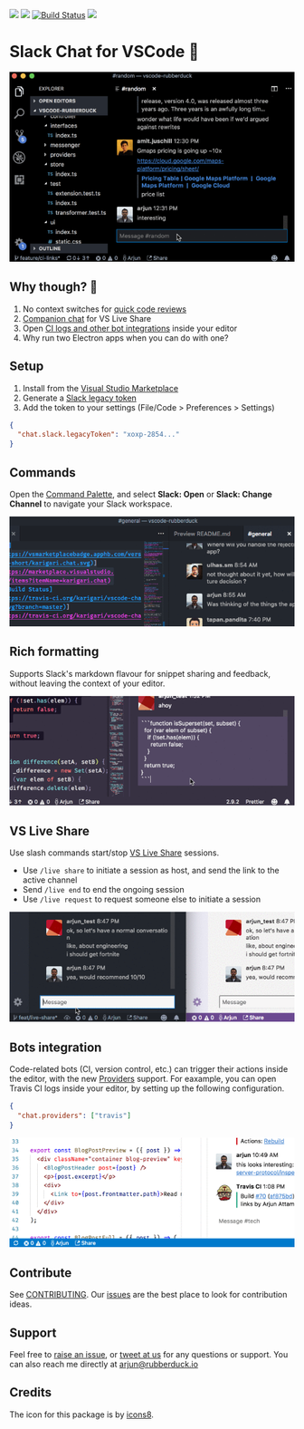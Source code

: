[![](https://img.shields.io/vscode-marketplace/v/karigari.chat.svg?style=flat-square)](https://marketplace.visualstudio.com/items?itemName=karigari.chat)
[![](https://img.shields.io/vscode-marketplace/r/karigari.chat.svg?style=flat-square)](https://marketplace.visualstudio.com/items?itemName=karigari.chat)
[![Build Status](https://img.shields.io/travis/karigari/vscode-chat.svg?style=flat-square)](https://travis-ci.org/karigari/vscode-chat)
[![](https://img.shields.io/badge/join-slack-orange.svg?style=flat-square)](https://join.slack.com/t/karigarihq/shared_invite/enQtMzM5NzQxNjQxNTA1LTM0ZDFhNWQ3YmEyYmExZTY1ODJmM2U3NzExM2E0YmQxODcxYTgwYzczOTVkOGY5ODk2MWE0MzE2ODliNGU1ZDc)

# Slack Chat for VSCode 💬

![Demo gif](public/example-v2.gif)

## Why though? 🤔

1.  No context switches for [quick code reviews](#rich-formatting)
2.  [Companion chat](#vs-live-share) for VS Live Share
3.  Open [CI logs and other bot integrations](#bots-integration) inside your editor
4.  Why run two Electron apps when you can do with one?

## Setup

1.  Install from the [Visual Studio Marketplace](https://marketplace.visualstudio.com/items?itemName=karigari.chat)
2.  Generate a [Slack legacy token](https://api.slack.com/custom-integrations/legacy-tokens)
3.  Add the token to your settings (File/Code > Preferences > Settings)

```json
{
  "chat.slack.legacyToken": "xoxp-2854..."
}
```

## Commands

Open the [Command Palette](https://code.visualstudio.com/docs/getstarted/userinterface#_command-palette), and select **Slack: Open** or **Slack: Change Channel** to navigate your Slack workspace.

![Slack commands](public/commands.gif)

## Rich formatting

Supports Slack's markdown flavour for snippet sharing and feedback, without leaving the context of your editor.

![Markdown](public/markdown.gif)

## VS Live Share

Use slash commands start/stop [VS Live Share](https://visualstudio.microsoft.com/services/live-share/) sessions.

- Use `/live share` to initiate a session as host, and send the link to the active channel
- Send `/live end` to end the ongoing session
- Use `/live request` to request someone else to initiate a session

![Live Share](public/live-share.gif)

## Bots integration

Code-related bots (CI, version control, etc.) can trigger their actions inside the editor, with the new [Providers](CONTRIBUTING.md#providers) support. For eaxample, you can open Travis CI logs inside your editor, by setting up the following configuration.

```json
{
  "chat.providers": ["travis"]
}
```

![Travis CI logs](public/ci.gif)

## Contribute

See [CONTRIBUTING](CONTRIBUTING.md). Our [issues](https://github.com/karigari/vscode-chat/issues) are the best place to look for contribution ideas.

## Support

Feel free to [raise an issue](https://github.com/karigari/vscode-chat/issues), or [tweet at us](https://twitter.com/getrubberduck) for any questions or support. You can also reach me directly at arjun@rubberduck.io

## Credits

The icon for this package is by [icons8](https://icons8.com).
